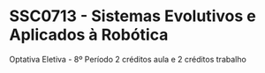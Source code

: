 # SSC0713 - Sistemas Evolutivos e Aplicados à Robótica
Optativa Eletiva - 8º Período
2 créditos aula e 2 créditos trabalho
